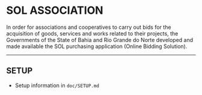 # SOL ASSOCIATION

In order for associations and cooperatives to carry out bids for the acquisition of goods, services and works related to their projects, the Governments of the State of Bahia and Rio Grande do Norte developed and made available the SOL purchasing application (Online Bidding Solution).

---

## SETUP

- Setup information in `doc/SETUP.md`